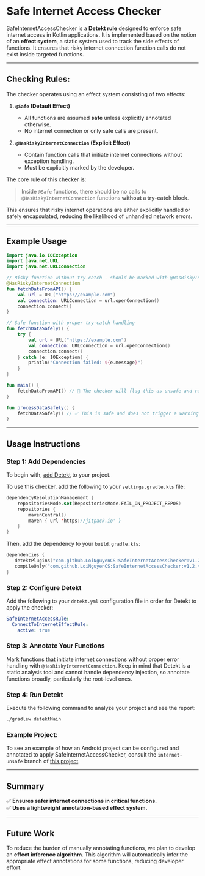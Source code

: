 # Safe Internet Access Checker

SafeInternetAccessChecker is a **Detekt rule** designed to enforce safe internet access in Kotlin applications. It is implemented based on the notion of an **effect system**, a static system used to track the side effects of functions. It ensures that risky internet connection function calls do not exist inside targeted functions.

---

## Checking Rules:
The checker operates using an effect system consisting of two effects:

1. **`@Safe` (Default Effect)**
   - All functions are assumed **safe** unless explicitly annotated otherwise.
   - No internet connection or only safe calls are present.

2. **`@HasRiskyInternetConnection` (Explicit Effect)**
   - Contain function calls that initiate internet connections without exception handling.
   - Must be explicitly marked by the developer.

The core rule of this checker is: 

> Inside `@Safe` functions, there should be no calls to `@HasRiskyInternetConnection` functions **without a try-catch block**.

This ensures that risky internet operations are either explicitly handled or safely encapsulated, reducing the likelihood of unhandled network errors.

---

## Example Usage

```kotlin
import java.io.IOException
import java.net.URL
import java.net.URLConnection

// Risky function without try-catch - should be marked with @HasRiskyInternetConnection
@HasRiskyInternetConnection
fun fetchDataFromAPI() {
    val url = URL("https://example.com")
    val connection: URLConnection = url.openConnection()
    connection.connect()
}

// Safe function with proper try-catch handling
fun fetchDataSafely() {
    try {
        val url = URL("https://example.com")
        val connection: URLConnection = url.openConnection()
        connection.connect()
    } catch (e: IOException) {
        println("Connection failed: ${e.message}")
    }
}

fun main() {
    fetchDataFromAPI() // 🚨 The checker will flag this as unsafe and raise a warning.
}

fun processDataSafely() {
    fetchDataSafely() // ✅ This is safe and does not trigger a warning
}
```

---

## Usage Instructions

### Step 1: Add Dependencies
To begin with, [add Detekt](https://detekt.dev/docs/intro) to your project.

To use this checker, add the following to your `settings.gradle.kts` file:

```kotlin
dependencyResolutionManagement {
    repositoriesMode.set(RepositoriesMode.FAIL_ON_PROJECT_REPOS)
    repositories {
        mavenCentral()
        maven { url 'https://jitpack.io' }
    }
}
```

Then, add the dependency to your `build.gradle.kts`:

```kotlin
dependencies {
   detektPlugins("com.github.LoiNguyenCS:SafeInternetAccessChecker:v1.2.4") 
   compileOnly("com.github.LoiNguyenCS:SafeInternetAccessChecker:v1.2.4")
}
```

### Step 2: Configure Detekt
Add the following to your `detekt.yml` configuration file in order for Detekt to apply the checker:

```yaml
SafeInternetAccessRule:
  ConnectToInternetEffectRule:
    active: true
```

### Step 3: Annotate Your Functions
Mark functions that initiate internet connections without proper error handling with `@HasRiskyInternetConnection`. Keep in mind that Detekt is a static analysis tool and cannot handle dependency injection, so annotate functions broadly, particularly the root-level ones. 

### Step 4: Run Detekt
Execute the following command to analyze your project and see the report:

```sh
./gradlew detektMain
```

### Example Project:
To see an example of how an Android project can be configured and annotated to apply SafeInternetAccessChecker, consult the `internet-unsafe` branch of [this project](https://github.com/LoiNguyenCS/BookShelf/tree/internet-unsafe).

---

## Summary
✅ **Ensures safer internet connections in critical functions.**  
✅ **Uses a lightweight annotation-based effect system.**  

---

## Future Work
To reduce the burden of manually annotating functions, we plan to develop an **effect inference algorithm**. This algorithm will automatically infer the appropriate effect annotations for some functions, reducing developer effort.

